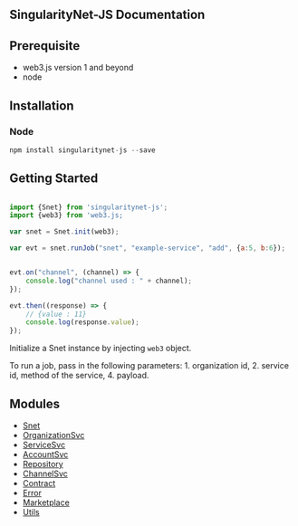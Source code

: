 
SingularityNet-JS Documentation
----------------------

Prerequisite
------------

* web3.js version 1 and beyond
* node 

Installation
------------

### Node

```javascript
npm install singularitynet-js --save
```


Getting Started
---------------

```javascript

import {Snet} from 'singularitynet-js';
import {web3} from 'web3.js;

var snet = Snet.init(web3);

var evt = snet.runJob("snet", "example-service", "add", {a:5, b:6});


evt.on("channel", (channel) => {
    console.log("channel used : " + channel);
});

evt.then((response) => {
    // {value : 11}
    console.log(response.value);
});
```

Initialize a Snet instance by injecting `web3` object. 


To run a job, pass in the following parameters: 1. organization id, 2. service id, method of the service, 4. payload.




Modules
-------

*   [Snet](modules/snet.md)
*   [OrganizationSvc](modules/organization.md)
*   [ServiceSvc](modules/service.md)
*   [AccountSvc](modules/account.md)
*   [Repository](modules/repository.md)
*   [ChannelSvc](modules/channel.md)
*   [Contract](modules/contract.md)
*   [Error](modules/error.md)
*   [Marketplace](modules/marketplace.md)
*   [Utils](modules/utils.md)

